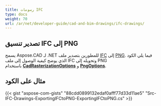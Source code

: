 ```yaml
---
title: رسومات IFC
type: docs
weight: 70
url: /ar/net/developer-guide/cad-and-bim-drawings/ifc-drawings/
---
```


## **تصدير تنسيق IFC إلى PNG**

يسمح Aspose.CAD لـ .NET للمطورين بتصدير ملف [IFC](https://docs.fileformat.com/cad/ifc/) إلى [PNG](https://docs.fileformat.com/image/png/). فيما يلي الكود الذي يوضح كيفية الوصول إلى ملف IFC وتحويله إلى PNG باستخدام [**CadRasterizationOptions**](https://reference.aspose.com/cad/net/aspose.cad.imageoptions/cadrasterizationoptions) و [**PngOptions**](https://reference.aspose.com/cad/net/aspose.cad.imageoptions/pngoptions).

## مثال على الكود

{{< gist "aspose-com-gists" "88cdd0899132edaf0afff77d33d11ae5" "Src-IFC-Drawings-ExportingIFCtoPNG-ExportingIFCtoPNG.cs" >}}
